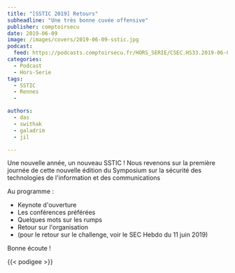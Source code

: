 ```yaml
---
title: "[SSTIC 2019] Retours"
subheadline: "Une très bonne cuvée offensive"
publisher: comptoirsecu
date: 2019-06-09
image: /images/covers/2019-06-09-sstic.jpg
podcast:
  feed: https://podcasts.comptoirsecu.fr/HORS_SERIE/CSEC.HS33.2019-06-09-SSTIC_2019.mp3
categories:
  - Podcast
  - Hors-Serie
tags:
  - SSTIC
  - Rennes
  - 

authors:
  - das
  - swithak
  - galadrim
  - jil

---
```


Une nouvelle année, un nouveau SSTIC !
Nous revenons sur la première journée de cette nouvelle
édition du Symposium sur la sécurité des technologies de l'information et des communications

Au programme :

- Keynote d'ouverture
- Les conférences préférées
- Quelques mots sur les rumps
- Retour sur l'organisation
- (pour le retour sur le challenge, voir le SEC Hebdo du 11 juin 2019)

Bonne écoute !

{{< podigee >}}
